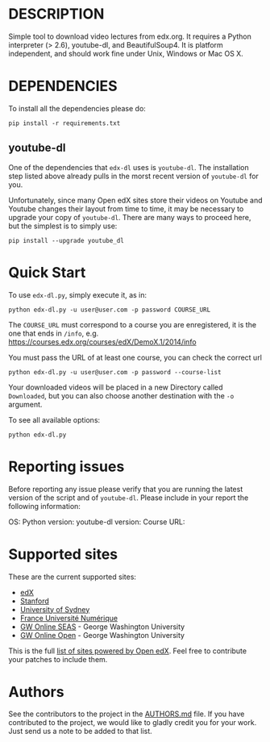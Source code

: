# DESCRIPTION

Simple tool to download video lectures from edx.org.  It requires a
Python interpreter (> 2.6), youtube-dl, and BeautifulSoup4. It is
platform independent, and should work fine under Unix, Windows or
Mac OS X.

# DEPENDENCIES

To install all the dependencies please do:

    pip install -r requirements.txt

## youtube-dl

One of the dependencies that `edx-dl` uses is `youtube-dl`. The installation
step listed above already pulls in the morst recent version of `youtube-dl`
for you.

Unfortunately, since many Open edX sites store their videos on Youtube and
Youtube changes their layout from time to time, it may be necessary to
upgrade your copy of `youtube-dl`.  There are many ways to proceed here, but
the simplest is to simply use:

    pip install --upgrade youtube_dl

# Quick Start

To use `edx-dl.py`, simply execute it, as in:

    python edx-dl.py -u user@user.com -p password COURSE_URL

The `COURSE_URL` must correspond to a course you are enregistered, it is the
one that ends in `/info`, e.g.
https://courses.edx.org/courses/edX/DemoX.1/2014/info

You must pass the URL of at least one course, you can check the correct url

    python edx-dl.py -u user@user.com -p password --course-list

Your downloaded videos will be placed in a new Directory called
`Downloaded`, but you can also choose another destination with the `-o`
argument.

To see all available options:

    python edx-dl.py

# Reporting issues

Before reporting any issue please verify that you are running the latest
version of the script and of `youtube-dl`. Please include in your report the
following information:

OS:
Python version:
youtube-dl version:
Course URL:

# Supported sites

These are the current supported sites:

- [edX](http://edx.org)
- [Stanford](http://lagunita.stanford.edu/)
- [University of Sydney](http://online.it.usyd.edu.au)
- [France Université Numérique](https://www.france-universite-numerique-mooc.fr/)
- [GW Online SEAS](http://openedx.seas.gwu.edu/) - George Washington University
- [GW Online Open](http://mooc.online.gwu.edu/) - George Washington University

This is the full [list of sites powered by Open
edX](https://github.com/edx/edx-platform/wiki/Sites-powered-by-Open-edX). Feel free to contribute your patches to include them.

# Authors

See the contributors to the project in the [AUTHORS.md][authors] file.  If
you have contributed to the project, we would like to gladly credit you for
your work. Just send us a note to be added to that list.

[authors]: https://github.com/shk3/edx-downloader/blob/master/AUTHORS.md
